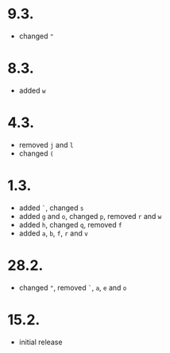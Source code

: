 # 9.3.

* changed `"`

# 8.3.

* added `w`

# 4.3.

* removed `j` and `l`
* changed `(`

# 1.3.

* added `` ` ``, changed `s`
* added `g` and `o`, changed `p`, removed `r` and `w`
* added `h`, changed `q`, removed `f`
* added `a`, `b`, `f`, `r` and `v`

# 28.2.

* changed `"`, removed `` ` ``, `a`, `e` and `o`

# 15.2.

* initial release
